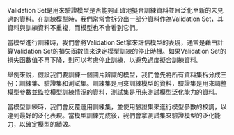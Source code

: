Validation Set是用來驗證模型是否能夠正確地擬合訓練資料並且泛化至新的未見過的資料。在訓練模型時，我們常常會拆分出一部分資料作為Validation Set，其資料與訓練資料不重複，而模型也不會看到它們。

當模型進行訓練時，我們會將Validation Set拿來評估模型的表現，通常是藉由計算Validation Set的損失函數值來決定模型訓練的停止時機。如果Validation Set的損失函數值不再下降，則可以考慮停止訓練，以避免過度擬合訓練資料。

舉例來說，假設我們要訓練一個圖片辨識的模型，我們會先將所有資料集拆分成三份：訓練集、驗證集和測試集。訓練集是用來訓練模型的資料，驗證集是用來調整模型參數並監控模型訓練情況的資料，測試集是用來測試模型泛化能力的資料。

當模型訓練時，我們會反覆運用訓練集，並使用驗證集來進行模型參數的校調，以達到最好的泛化表現。當模型訓練完成後，我們會拿測試集來驗證模型的泛化能力，以確定模型的績效。